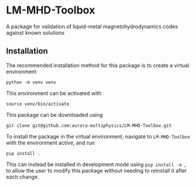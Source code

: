 # LM-MHD-Toolbox
A package for validation of liquid-metal magnetohydrodynamics codes against known solutions

## Installation

The recommended installation method for this package is to create a virtual environment

```python -m venv venv```

This environment can be activated with

```source venv/bin/activate```

This package can be downloaded using

```git clone git@github.com:aurora-multiphysics/LM-MHD-Toolbox.git```

To install the package in the virtual environment, navigate to `LM-MHD-Toolbox` with the environment active, and run

```pip install .```

This can instead be installed in development mode using `pip install -e `, to allow the user to modify this package without needing to reinstall it after each change.